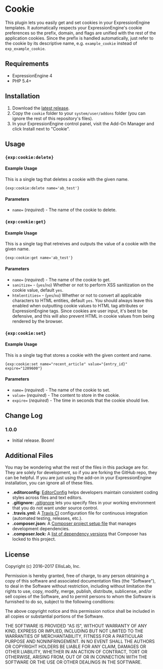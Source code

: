 # Cookie

This plugin lets you easily get and set cookies in your ExpressionEngine templates. It automatically respects your ExpressionEngine's cookie preferences so the prefix, domain, and flags are unified with the rest of the application cookies. Since the prefix is handled automatically, just refer to the cookie by its descriptive name, e.g. `example_cookie` instead of `exp_example_cookie`.


## Requirements

- ExpressionEngine 4
- PHP 5.4+

## Installation

1. Download the [latest release](https://github.com/expressionengine-add-ons/Cookie/releases/latest).
2. Copy the `cookie` folder to your `system/user/addons` folder (you can ignore the rest of this repository's files).
3. In your ExpressionEngine control panel, visit the Add-On Manager and click Install next to "Cookie".

## Usage

### `{exp:cookie:delete}`

#### Example Usage

This is a single tag that deletes a cookie with the given name.

```
{exp:cookie:delete name='ab_test'}
```

#### Parameters

- `name=` (*required*) - The name of the cookie to delete.

### `{exp:cookie:get}`

#### Example Usage

This is a single tag that retreives and outputs the value of a cookie with the given name.

```
{exp:cookie:get name='ab_test'}
```

#### Parameters

- `name=` (*required*) - The name of the cookie to get.
- `sanitize=` - (`yes`/`no`) Whether or not to perform XSS sanitization on the cookie value, default `yes`.
- `htmlentities=` - (`yes`/`no`) Whether or not to convert all applicable characters to HTML entities, default `yes`. You should always leave this enabled when outputting cookie values to HTML tag attributes or ExpressionEngine tags. Since cookies are user input, it's best to be defensive, and this will also prevent HTML in cookie values from being rendered by the browser.

### `{exp:cookie:set}`

#### Example Usage

This is a single tag that stores a cookie with the given content and name.

```
{exp:cookie:set name="recent_article" value="{entry_id}" expire="1209600"}
```

#### Parameters

- `name=` (*required*) - The name of the cookie to set.
- `value=` (*required*) - The content to store in the cookie.
- `expire=` (*required*) - The time in seconds that the cookie should live.

## Change Log

### 1.0.0

- Initial release. Boom!

## Additional Files

You may be wondering what the rest of the files in this package are for. They are solely for development, so if you are forking the GitHub repo, they can be helpful. If you are just using the add-on in your ExpressionEngine installation, you can ignore all of these files.

- **.editorconfig**: [EditorConfig](http://editorconfig.org) helps developers maintain consistent coding styles across files and text editors.
- **.gitignore:** [.gitignore](https://git-scm.com/docs/gitignore) lets you specify files in your working environment that you do not want under source control.
- **.travis.yml:** A [Travis CI](https://travis-ci.org) configuration file for continuous integration (automated testing, releases, etc.).
- **.composer.json:** A [Composer project setup file](https://getcomposer.org/doc/01-basic-usage.md) that manages development dependencies.
- **.composer.lock:** A [list of dependency versions](https://getcomposer.org/doc/01-basic-usage.md#composer-lock-the-lock-file) that Composer has locked to this project.

## License

Copyright (c) 2016–2017 EllisLab, Inc.

Permission is hereby granted, free of charge, to any person obtaining a copy of this software and associated documentation files (the "Software"), to deal in the Software without restriction, including without limitation the rights to use, copy, modify, merge, publish, distribute, sublicense, and/or sell copies of the Software, and to permit persons to whom the Software is furnished to do so, subject to the following conditions:

The above copyright notice and this permission notice shall be included in all copies or substantial portions of the Software.

THE SOFTWARE IS PROVIDED "AS IS", WITHOUT WARRANTY OF ANY KIND, EXPRESS OR IMPLIED, INCLUDING BUT NOT LIMITED TO THE WARRANTIES OF MERCHANTABILITY, FITNESS FOR A PARTICULAR PURPOSE AND NONINFRINGEMENT. IN NO EVENT SHALL THE AUTHORS OR COPYRIGHT HOLDERS BE LIABLE FOR ANY CLAIM, DAMAGES OR OTHER LIABILITY, WHETHER IN AN ACTION OF CONTRACT, TORT OR OTHERWISE, ARISING FROM, OUT OF OR IN CONNECTION WITH THE SOFTWARE OR THE USE OR OTHER DEALINGS IN THE SOFTWARE.
